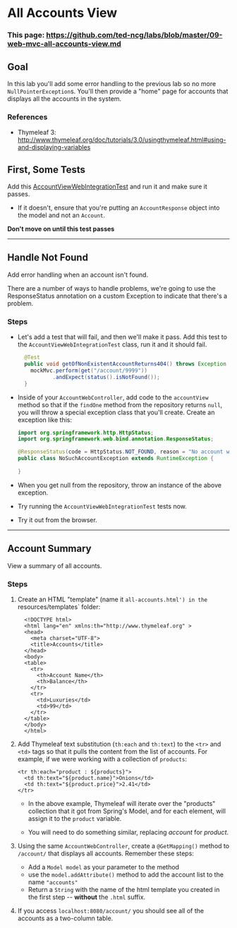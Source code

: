 # All Accounts View

### This page: https://github.com/ted-ncg/labs/blob/master/09-web-mvc-all-accounts-view.md

## Goal

In this lab you'll add some error handling to the previous lab so no more `NullPointerException`s.
You'll then provide a "home" page for accounts that displays all the accounts in the system.

### References

* Thymeleaf 3: http://www.thymeleaf.org/doc/tutorials/3.0/usingthymeleaf.html#using-and-displaying-variables

## First, Some Tests

Add this [AccountViewWebIntegrationTest](https://github.com/ted-ncg/labs/blob/master/AccountViewWebIntegrationTest.java) and run it and make sure it passes.

  * If it doesn't, ensure that you're putting an `AccountResponse` object into the model and not an `Account`.

**Don't move on until this test passes**

----

## Handle Not Found

Add error handling when an account isn't found.

There are a number of ways to handle problems, we're going to use the ResponseStatus annotation on a custom Exception to indicate that there's a problem.

### Steps

  * Let's add a test that will fail, and then we'll make it pass.
    Add this test to the `AccountViewWebIntegrationTest` class, run it and it should fail.
  
    ```java
      @Test
      public void getOfNonExistentAccountReturns404() throws Exception {
        mockMvc.perform(get("/account/9999"))
               .andExpect(status().isNotFound());
      }
    ```

  * Inside of your `AccountWebController`, add code to the `accountView` method so that if the `findOne` method from the repository returns `null`, you will throw a special exception class that you'll create.
    Create an exception like this:
  
    ```java
    import org.springframework.http.HttpStatus;
    import org.springframework.web.bind.annotation.ResponseStatus;
    
    @ResponseStatus(code = HttpStatus.NOT_FOUND, reason = "No account with that ID was found.")
    public class NoSuchAccountException extends RuntimeException {
      
    }
    ```

  * When you get null from the repository, throw an instance of the above exception.
  
  * Try running the `AccountViewWebIntegrationTest` tests now.
  
  * Try it out from the browser.

----

## Account Summary

View a summary of all accounts.

### Steps

1. Create an HTML "template" (name it `all-accounts.html') in the `resources/templates` folder:

    ```
      <!DOCTYPE html>
      <html lang="en" xmlns:th="http://www.thymeleaf.org" >
      <head>
        <meta charset="UTF-8">
        <title>Accounts</title>
      </head>
      <body>
      <table>
        <tr>
          <th>Account Name</th>
          <th>Balance</th>
        </tr>
        <tr>
          <td>Luxuries</td>
          <td>99</td>
        </tr>
      </table>
      </body>
      </html>
    ```

1. Add Thymeleaf text substitution (`th:each` and `th:text`) to the `<tr>` and `<td>` tags so that it pulls the content from the list of accounts.
   For example, if we were working with a collection of `products`:

       <tr th:each="product : ${products}">
         <td th:text="${product.name}">Onions</td>
         <td th:text="${product.price}">2.41</td>
       </tr>

   * In the above example, Thymeleaf will iterate over the "products" collection that it got from Spring's Model, and for each element, will assign it to the `product` variable.

   * You will need to do something similar, replacing *account* for *product*.

1. Using the same `AccountWebController`, create a `@GetMapping()` method to `/account/` that displays all accounts. Remember these steps:

    * Add a `Model model` as your parameter to the method
    * use the `model.addAttribute()` method to add the account list to the name `"accounts"`
    * Return a `String` with the name of the html template you created in the first step -- **without** the `.html` suffix.

1. If you access `localhost:8080/account/` you should see all of the accounts as a two-column table.

